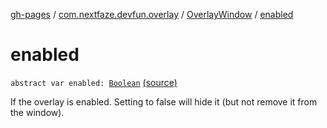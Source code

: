 [gh-pages](../../index.md) / [com.nextfaze.devfun.overlay](../index.md) / [OverlayWindow](index.md) / [enabled](./enabled.md)

# enabled

`abstract var enabled: `[`Boolean`](https://kotlinlang.org/api/latest/jvm/stdlib/kotlin/-boolean/index.html) [(source)](https://github.com/NextFaze/dev-fun/tree/master/devfun/src/main/java/com/nextfaze/devfun/overlay/OverlayWindow.kt#L67)

If the overlay is enabled. Setting to false will hide it (but not remove it from the window).

